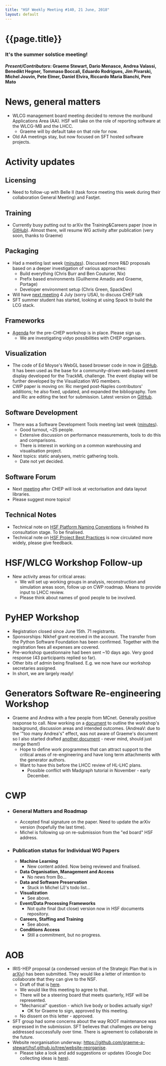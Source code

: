 ```yaml
---
title: "HSF Weekly Meeting #140, 21 June, 2018"
layout: default
---
```


# {{page.title}}
### It's the summer solstice meeting!

#### *Present/Contributors*: Graeme Stewart, Dario Menasce, Andrea Valassi, Benedikt Hegner, Tommaso Boccali, Eduardo Rodrigues, Jim Pivarski, Michel Jouvin, Pete Elmer, Daniel Elvira, Riccardo Maria Bianchi, Pere Mato

News, general matters
=====================
-   WLCG management board meeting decided to remove the moribund
    Applications Area (AA). HSF will take on the role of reporting
    software at the WLCG-MB and the LHCC.
    -   Graeme will by default take on that role for now.
-   Old AA meetings stay, but now focused on SFT hosted software
    projects.

Activity updates
================

Licensing
---------
-   Need to follow-up with Belle II (task force meeting this week during
    their collaboration General Meeting) and Fastjet.

Training
--------
-   Currently busy putting out to arXiv the Training&Careers paper
	(now in [GitHub](https://github.com/HSF/documents/tree/master/CWP/papers/HSF-CWP-2017-02_training/latex)).
    Almost there, will resume WG activity after publication (very soon,
    thanks to Graeme)

Packaging
---------
-   Had a meeting last week
    ([minutes](https://hepsoftwarefoundation.org/organization/2018/06/13/packaging.html)).
    Discussed more R&D proposals based on a deeper investigation of
    various approaches:
    -   Build everything (Chris Burr and Ben Couturier, Nix)
    -   Prefix based environments (Guilherme Amadio and Graeme, Portage)
    -   Developer environment setup (Chris Green, SpackDev)
-   Will have [next
    meeting](https://indico.cern.ch/event/737348/) 4 July
    (sorry USA), to discuss CHEP talk
-   SFT summer student has started, looking at using Spack to build the
    LCG stack.

Frameworks
----------
-   [Agenda](https://indico.cern.ch/event/727646/) for the
    pre-CHEP workshop is in place. Please sign up.
    -   We are investigating vidyo possibilities with CHEP organisers.

Visualization
-------------
-   The code of Ed Moyse's WebGL based browser code in now in [GitHub](https://github.com/HSF/phoenix).
    It has been used as the base for a community-driven web-based
    event display developed for the TrackML challenge. The event display
    will be further developed by the Visualization WG members.
-   CWP paper is moving on: Ric merged post-Naples contributors'
    additions; he also fixed, updated, and expanded the bibliography.
    Tom and Ric are editing the text for submission. Latest version on
    [GitHub](https://github.com/HSF/Visualization/tree/master/documents/CWP).

Software Development
--------------------
-   There was a Software Development Tools meeting last week
    ([minutes](https://hepsoftwarefoundation.org/organization/2018/06/14/software-tools.html)).
    -   Good turnout, \~25 people.
    -   Extensive discussion on performance measurements, tools to do
        this and comparisons.
    -   There is interest in working on a common warehousing and
        visualisation project.
-   Next topics: static analysers, metric gathering tools.
    -   Date not yet decided.

Software Forum
--------------
-   Next [meeting](https://indico.cern.ch/event/736105/)
    after CHEP will look at vectorisation and data layout libraries.
-   Please suggest more topics!

Technical Notes
---------------
-   Technical note on [HSF Platform Naming
    Conventions](https://github.com/HSF/documents/tree/3feb950306b75c93c6eb090fc7d38e86a004aae6/HSF-TN/draft-2015-NAM)
    is finished its consultation stage. To be finalised.
-   Technical note on [HSF Project Best
    Practices](https://github.com/HSF/documents/tree/3feb950306b75c93c6eb090fc7d38e86a004aae6/HSF-TN/draft-2016-PROJ)
    is now circulated more widely, please give feedback.

HSF/WLCG Workshop Follow-up
===========================
-   New activity areas for critical areas:
    -   We will set up working groups in analysis, reconstruction and
        simulation areas soon, follow up on CWP roadmap. Means to
        provide input to LHCC review.
    -   Please think about names of good people to be involved.

PyHEP Workshop
==============
-   Registration closed since June 15th. 71 registrants.
-   Sponsorships: Nikhef grant received in the account. The transfer
    from the Python Software Foundation has been confirmed. Together
    with the registration fees all expenses are covered.
-   Pre-workshop questionnaire had been sent \~10 days ago. Very good
    response (43 participants replied so far).
-   Other bits of admin being finalised. E.g. we now have our workshop
    secretaries assigned.
-   In short, we are largely ready!

Generators Software Re-engineering Workshop
===========================================
-   Graeme and Andrea with a few people from MCnet. Generally positive response to
    call. Now working on a
    [document](https://docs.google.com/document/d/1q0yErmSjYJOepESRs3bqjrF78oo0Y0QfjR3K93naJKU/edit?usp=sharing)
    to outline the workshop's background, discussion areas and
    intended outcomes. (AndreaV: due to the '"too many Andrea's"
    effect, was not aware of Graeme's document so I also started
    drafted [another
    document](https://docs.google.com/document/d/11GkCox5mRRITi5L0Lg5w9l88xoSO7cJj1kZCJoERhOc/edit?ts=5b2b71ff) -
    never mind, should just merge them!)
    -   Hope to define work programmes that can attract support to the
        critical areas of re-engineering and have long term
        attachments with the generator authors.
    -   Want to have this before the LHCC review of HL-LHC plans.
        -   Possible conflict with Madgraph tutorial in November - early
            December.

CWP
===
-   ### General Matters and Roadmap
    -   Accepted final signature on the paper. Need to update the arXiv
        version (hopefully the last time).
    -   Michel is following up on re-submission from the "ed board" HSF
        address.
-   ### Publication status for Individual WG Papers
    -   **Machine Learning**
        -   New content added. Now being reviewed and finalised.
    -   **Data Organisation, Management and Access**
        -   No news from Bo\...
    -   **Data and Software Preservation**
        -   Stuck in Michel (J)'s todo list\...
    -   **Visualization**
        -   See above.
    -   **Event/Data Processing Frameworks**
        -   Not quite final (but close) version now in HSF documents
            repository.
    -   **Careers, Staffing and Training**
        -   See above.
    -   **Conditions Access**
        -   Still a commitment, but no progress.

AOB
===
-   IRIS-HEP proposal (a condensed version of the Strategic Plan that is
    in [arXiv](https://arxiv.org/abs/1712.06592)) has been submitted. They would like a letter of
    intention to collaborate that they can give to the NSF.
    -   Draft of that is
        [here](https://docs.google.com/document/d/1L_RIQQ1kwnVohRDyuGgvIL8swIPPsg8ANuPOIyQwRlU/edit?usp=sharing).
    -   We would like this meeting to agree to that.
    -   There will be a steering board that meets quarterly, HSF will be
        represented.
    -   "Mechanical" question - which live body or bodies actually sign?
        -   OK for Graeme to sign, approved by this meeting.
    -   No dissent on this letter - approved.
-   SFT group had some concerns about the way ROOT maintenance was
    expressed in the submission. SFT believes that challenges *are*
    being addressed successfully over time. There is agreement to collaborate
    in the future.
-   Website reorganisation underway:
    https://github.com/graeme-a-stewart/hsf.github.io/tree/website-reorganise.
    -   Please take a look and add suggestions or updates (Google Doc
        collecting ideas is
        [here](https://docs.google.com/document/d/1t8x8Ua9E__vp_9i3KwLGrgk8QDAIGL4-ZPsqvPOUCQY/edit?usp=sharing)).
